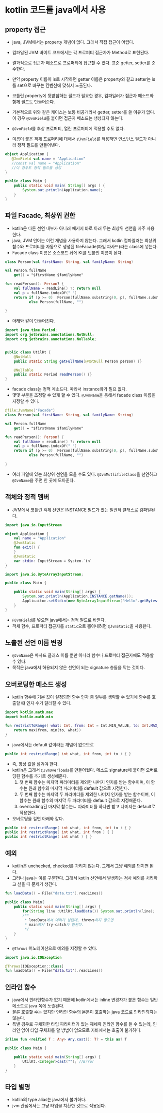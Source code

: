 # kotlin 코드를 java에서 사용

## property 접근
- java, JVM에서는 property 개념이 없다. 그래서 직접 접근이 어렵다.
- 컴파일된 JVM 바이트 코드에서는 각 프로퍼티 접근자가 Method로 표현된다.
- 결과적으로 접근자 메소드로 프로퍼티에 접근할 수 있다. 표준 getter, setter를 준수한다.
- 만약 property 이름이 is로 시작하면 getter 이름은 property와 같고 setter는 is를 set으로 바꾸는 컨벤션에 맞춰서 노출된다.
- 코틀린 property에 뒷받침하는 필드가 필요한 경우, 컴파일러가 접근자 메소드와 함께 필드도 만들어준다.
- 기본적으로 위와 같은 케이스는 보통 비공개라서 getter, setter를 쓸 이유가 없다. 이 경우 `@JvmField`를 붙이면 접근자 메소드는 생성되지 않는다.
- `@JvmField`를 추상 프로퍼티, 열린 프로퍼티에 적용할 수도 없다.

- 이름이 붙은 객체 프로퍼티에 대해서 `@JvmField`를 적용하면 인스턴스 필드가 아니라 정적 필드를 만들어낸다.
 ```kotlin
object Application {
    @JvmField val name = "Application"
    //const val name = "Application"
    //이 경우도 정적 필드를 생성
}

```
```java
public class Main {
    public static void main( String[] args ) {
        System.out.println(Application.name);
    } 
}
```


## 파일 Facade, 최상위 권한
- kotlin은 다른 선언 내부가 아니래 패키지 바로 아래 두는 최상위 선언을 자주 사용한다.
- java, JVM 언어는 이런 개념을 사용하지 않는다. 그래서 kotlin 컴파일러는 최상위 함수와 프로퍼티를 자동으로 생성된 fileFacade(파일 파사드)라는 class에 넣는다.
- Facade class 이름은 소스코드 뒤에 Kt를 덧붙인 이름이 된다.

```kotlin
class Person(val firstName: String, val familyName: String)

val Person.fullName
    get() = "$firstName $familyName"

fun readPerson(): Person? {
    val fullName = readLine() ?: return null
    val p = fullName.indexOf(" ")
    return if (p >= 0)  Person(fullName.substring(0, p), fullName.substring(p + 1))
           else Person(fullName, "")
    
}
```
- 아래와 같이 만들어진다.

```java
import java.time.Period;
import org.jetbrains.annotations.NotNull;
import org.jetbrains.annotations.Nullable;


public class UtilKt {
    @NotNull
    public static String getFullName(@NotNull Person person) {}

    @Nullable
    public static Period readPerson() {}
}
```
- facade class는 정적 메소드다. 따라서 instance화가 필요 없다.
- 몇몇 부분을 조정할 수 있게 할 수 있다. `@JvmName`을 통해서 facade class 이름을 지정할 수 있다.
```kotlin
@file:JvmName("Facade")
class Person(val firstName: String, val familyName: String)

val Person.fullName
    get() = "$firstName $familyName"

fun readPerson(): Person? {
    val fullName = readLine() ?: return null
    val p = fullName.indexOf(" ")
    return if (p >= 0)  Person(fullName.substring(0, p), fullName.substring(p + 1))
           else Person(fullName, "")
    
}
```

- 여러 파일에 있는 최상위 선언을 모을 수도 있다. `@JvmMutlifileClass`을 선언하고 `@JvmName`을 주면 한 곳에 모아준다.

## 객체와 정적 멤버
- JVM에서 코틀린 객체 선언은 INSTANCE 필드가 있는 일반적 클래스로 컴파일된다.

```kotlin
import java.io.InputStream

object Application {
    val name = "Application"
    @JvmStatic
    fun exit() {
    }
    @JvmStatic
    var stdin: InputStream = System.`in`
}
```

```java
import java.io.ByteArrayInputStream;

public class Main {

    public static void main(String[] args) {
        System.out.println(Application.INSTANCE.getName());
        Applicaiton.setStdin(new ByteArrayInputStream("Hello".getBytes()));
    }
}
```

- `@JvmField`를 넣으면 java에서는 정적 필드로 바뀐다.
- 객체 함수, 프로퍼티 접근자를 `static`으로 뽑아내려면 `@JvmStatic`을 사용한다.

## 노출된 선언 이름 변경
- `@JvmName`은 파사드 클래스 이름 뿐만 아니라 함수나 프로퍼티 접근자에도 적용할 수 있다.
- 목적은 java에서 허용되지 않은 선언이 되는 signature 충돌을 막는 것이다.

## 오버로딩한 메소드 생성
- kotlin 함수에 기본 값이 설정되면 함수 인자 중 일부를 생략할 수 있기에 함수를 호출할 떄 인자 수가 달라질 수 있다.

```kotlin
import kotlin.math.max
import kotlin.math.min

fun restrictToRange( what: Int, from: Int = Int.MIN_VALUE, to: Int.MAX_VALUE ): Int {
    return max(from, min(to, what))
}
```
- java에서는 default 값이라는 개념이 없으므로 
```java
public int restrictRange( int what, int from, int to ) { }
```
- 즉, 항상 값을 넘겨야 한다.
- kotlin은 그래서 `@JvmOverloads`를 만들어뒀다. 메소드 signature에 붙이면 오버로딩된 함수를 추가로 생성해준다.
  1. 첫 번째 함수는 마지막 파라미터를 제외한 나머지 인자를 받는 함수이며, 이 함수는 원래 함수의 마지막 파라미터를 default 값으로 지정한다.
  2. 두 번째 함수는 마지막 두 파라미터를 제외한 나머지 인자를 받는 함수이며, 이 함수는 원래 함수의 마지막 두 파라미터를 default 값으로 지정해준다.
  3. overloading된 마지막 함수는ㄴ 파라미터를 하나만 받고 나머지는 default로 적용한다.
- 오버로딩을 걸면 아래와 같다.
```java
public int restrictRange( int what, int from, int to ) { }
public int restrictRange( int what, int from ) { }
public int restrictRange( int what ) { }
```

## 예외
- kotlin은 unchecked, checked를 가리지 않는다. 그래서 그냥 예외를 던지면 된다. 
- 그러나 java는 이를 구분한다. 그래서 kotlin 선언에서 발생하는 검사 예외를 처리하고 싶을 때 문제가 생긴다.

```kotlin //util.kt
fun loadData() = File("data.txt").readLines()
```
```java
public class Main{
    public static void main(String[] args) {
        for(String line :UtilKt.loadData()) System.out.println(line);
        /**
         * loadData에서 에러가 날텐데, throws하지 않으면 
         * main에서 try-catch가 안된다.
         */
    }
}
```
- `@Throws` 어노테이션으로 예외를 지정할 수 있다.

```kotlin //util.kt
import java.io.IOException

@Throws(IOException::class)
fun loadData() = File("data.txt").readLines()
```

## 인라인 함수
- java에서 인라인함수가 없기 때문에 kotlin에서는 inline 변경자가 붙은 함수는 일반 메소드로 java 쪽에 노출된다.
- 물론 호출할 수는 있지만 인라인 함수의 본문이 호출하는 java 코드로 인라인되지는 않는다.
- 특별 경우로 구체화한 타입 파라미터가 있는 제네릭 인라인 함수를 들 수 있는데, 인라인 없이 타입 구체화를 할 방법이 없으므로 자바에서는 호출이 불가하다.

```kotlin
inline fun <reified T : Any> Any.cast(): T? = this as? T
```
```java
public class Main {

    public static void main(String[] args) {
        UtilKt.<Integer>cast(""); //Error
    }
}
```

## 타입 별명
- kotlin의 type alias는 java에서 불가하다.
- jvm 관점에서는 그냥 타입을 치환한 것으로 적용된다.

